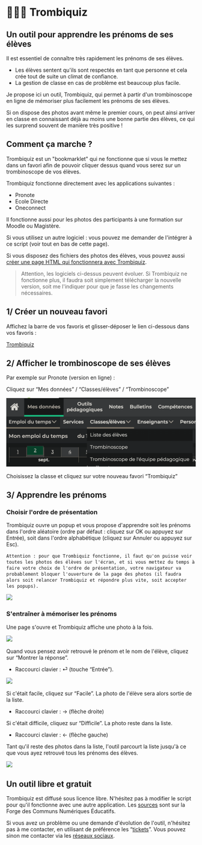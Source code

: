 # 👩🏾‍🎓 Trombiquiz

##  Un outil pour apprendre les prénoms de ses élèves

Il est essentiel de connaître très rapidement les prénoms de ses élèves.
- Les élèves sentent qu'ils sont respectés en tant que personne et cela crée tout de suite un climat de confiance.
- La gestion de classe en cas de problème est beaucoup plus facile.

Je propose ici un outil, Trombiquiz, qui permet à partir d'un trombinoscope en ligne de mémoriser plus facilement les prénoms de ses élèves.

Si on dispose des photos avant même le premier cours, on peut ainsi arriver en classe en connaissant déjà au moins une bonne partie des élèves, ce qui les surprend souvent de manière très positive !

## Comment ça marche ?

Trombiquiz est un "bookmarklet" qui ne fonctionne que si vous le mettez dans un favori afin de pouvoir cliquer dessus quand vous serez sur un trombinoscope de vos élèves.

Trombiquiz fonctionne directement avec les applications suivantes : 
- Pronote
- Ecole Directe
- Oneconnect

Il fonctionne aussi pour les photos des participants à une formation sur Moodle ou Magistère.

Si vous utilisez un autre logiciel : vous pouvez me demander de l'intégrer à ce script (voir tout en bas de cette page).

Si vous disposez des fichiers des photos des élèves, vous pouvez aussi [créer une page HTML qui fonctionnera avec Trombiquiz](creer-fichier.html).

> Attention, les logiciels ci-dessus peuvent évoluer. Si Trombiquiz ne fonctionne plus, il faudra soit simplement télécharger la nouvelle version, soit me l'indiquer pour que je fasse les changements nécessaires.

## 1/ Créer un nouveau favori

Affichez la barre de vos favoris et glisser-déposer le lien ci-dessous dans vos favoris :

<a href="javascript:(function(){const script=document.createElement('script');script.src='https://trombiquiz.forge.apps.education.fr/trombiquiz.min.js';document.body.appendChild(script);})();">Trombiquiz</a>

## 2/ Afficher le trombinoscope de ses élèves

Par exemple sur Pronote (version en ligne) :

Cliquez sur “Mes données” / “Classes/élèves” / “Trombinoscope”

![](img/helpPronote.png)

Choisissez la classe et cliquez sur votre nouveau favori “Trombiquiz”

## 3/ Apprendre les prénoms

### Choisir l'ordre de présentation

Trombiquiz ouvre un popup et vous propose d'apprendre soit les prénoms dans l'ordre aléatoire (ordre par défaut : cliquez sur OK ou appuyez sur Entrée), soit dans l'ordre alphabétique (cliquez sur Annuler ou appuyez sur Esc).

```warning
Attention : pour que Trombiquiz fonctionne, il faut qu'on puisse voir toutes les photos des élèves sur l'écran, et si vous mettez du temps à faire votre choix de l'ordre de présentation, votre navigateur va probablement bloquer l'ouverture de la page des photos (il faudra alors soit relancer Trombiquiz et répondre plus vite, soit accepter les popups).
``````

![](img/firstMessage.png)

### S'entraîner à mémoriser les prénoms

Une page s'ouvre et Trombiquiz affiche une photo à la fois.

![](img/studentPhoto.png)

Quand vous pensez avoir retrouvé le prénom et le nom de l'élève, cliquez sur “Montrer la réponse”.
- Raccourci clavier : ⏎ (touche “Entrée”).

![](img/interface.png)

Si c'était facile, cliquez sur “Facile”. La photo de l'élève sera alors sortie de la liste.
- Raccourci clavier : &rarr; (flèche droite)

Si c'était difficile, cliquez sur “Difficile”. La photo reste dans la liste.
- Raccourci clavier : &larr; (flèche gauche)

Tant qu'il reste des photos dans la liste, l'outil parcourt la liste jusqu'à ce que vous ayez retrouvé tous les prénoms des élèves.

![](img/endMessage.png)

## Un outil libre et gratuit

Trombiquiz est diffusé sous licence libre. N'hésitez pas à modifier le script pour qu'il fonctionne avec une autre application. Les [sources](https://forge.apps.education.fr/trombiquiz/trombiquiz.forge.apps.education.fr) sont sur la Forge des Communs Numériques Éducatifs.

Si vous avez un problème ou une demande d'évolution de l'outil, n'hésitez pas à me contacter, en utilisant de préférence les “[tickets](https://forge.apps.education.fr/trombiquiz/trombiquiz.forge.apps.education.fr/-/issues)”. Vous pouvez sinon me contacter via les [réseaux sociaux](https://eyssette.forge.apps.education.fr).
